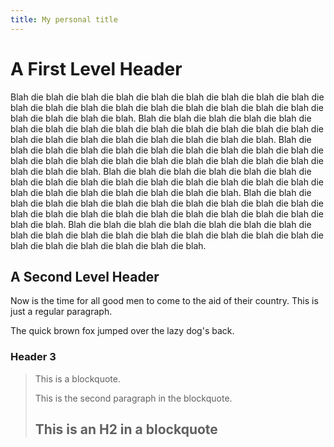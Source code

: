 ```yaml
---
title: My personal title
---
```


A First Level Header
====================

Blah die blah die blah die blah die blah die blah die blah die blah die blah
die blah die blah die blah die blah die blah die blah die blah die blah die
blah die blah die blah die blah die blah.  Blah die blah die blah die blah die
blah die blah die blah die blah die blah die blah die blah die blah die blah
die blah die blah die blah die blah die blah die blah die blah die blah die
blah.  Blah die blah die blah die blah die blah die blah die blah die blah die
blah die blah die blah die blah die blah die blah die blah die blah die blah
die blah die blah die blah die blah die blah.  Blah die blah die blah die blah
die blah die blah die blah die blah die blah die blah die blah die blah die
blah die blah die blah die blah die blah die blah die blah die blah die blah
die blah.  Blah die blah die blah die blah die blah die blah die blah die blah
die blah die blah die blah die blah die blah die blah die blah die blah die
blah die blah die blah die blah die blah die blah.  Blah die blah die blah die
blah die blah die blah die blah die blah die blah die blah die blah die blah
die blah die blah die blah die blah die blah die blah die blah die blah die
blah die blah.

A Second Level Header
---------------------

Now is the time for all good men to come to
the aid of their country. This is just a
regular paragraph.

The quick brown fox jumped over the lazy
dog's back.

### Header 3

> This is a blockquote.
>
> This is the second paragraph in the blockquote.
>
> ## This is an H2 in a blockquote
